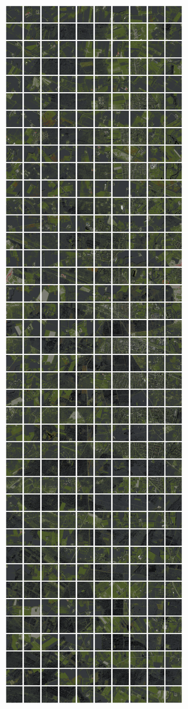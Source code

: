 <html>
<div>
<img src="https://github.com/HakkaTjakka/NL_TILE_MAP/blob/main/18/639/-1047/r.6390.-10470.png" height="44" width="44">
<img src="https://github.com/HakkaTjakka/NL_TILE_MAP/blob/main/18/639/-1047/r.6391.-10470.png" height="44" width="44">
<img src="https://github.com/HakkaTjakka/NL_TILE_MAP/blob/main/18/639/-1047/r.6392.-10470.png" height="44" width="44">
<img src="https://github.com/HakkaTjakka/NL_TILE_MAP/blob/main/18/639/-1047/r.6393.-10470.png" height="44" width="44">
<img src="https://github.com/HakkaTjakka/NL_TILE_MAP/blob/main/18/639/-1047/r.6394.-10470.png" height="44" width="44">
<img src="https://github.com/HakkaTjakka/NL_TILE_MAP/blob/main/18/639/-1047/r.6395.-10470.png" height="44" width="44">
<img src="https://github.com/HakkaTjakka/NL_TILE_MAP/blob/main/18/639/-1047/r.6396.-10470.png" height="44" width="44">
<img src="https://github.com/HakkaTjakka/NL_TILE_MAP/blob/main/18/639/-1047/r.6397.-10470.png" height="44" width="44">
<img src="https://github.com/HakkaTjakka/NL_TILE_MAP/blob/main/18/639/-1047/r.6398.-10470.png" height="44" width="44">
<img src="https://github.com/HakkaTjakka/NL_TILE_MAP/blob/main/18/639/-1047/r.6399.-10470.png" height="44" width="44">
<img src="https://github.com/HakkaTjakka/NL_TILE_MAP/blob/main/18/640/-1047/r.6400.-10470.png" height="44" width="44">
<img src="https://github.com/HakkaTjakka/NL_TILE_MAP/blob/main/18/640/-1047/r.6401.-10470.png" height="44" width="44">
<img src="https://github.com/HakkaTjakka/NL_TILE_MAP/blob/main/18/640/-1047/r.6402.-10470.png" height="44" width="44">
<img src="https://github.com/HakkaTjakka/NL_TILE_MAP/blob/main/18/640/-1047/r.6403.-10470.png" height="44" width="44">
<img src="https://github.com/HakkaTjakka/NL_TILE_MAP/blob/main/18/640/-1047/r.6404.-10470.png" height="44" width="44">
<img src="https://github.com/HakkaTjakka/NL_TILE_MAP/blob/main/18/640/-1047/r.6405.-10470.png" height="44" width="44">
<img src="https://github.com/HakkaTjakka/NL_TILE_MAP/blob/main/18/640/-1047/r.6406.-10470.png" height="44" width="44">
<img src="https://github.com/HakkaTjakka/NL_TILE_MAP/blob/main/18/640/-1047/r.6407.-10470.png" height="44" width="44">
<img src="https://github.com/HakkaTjakka/NL_TILE_MAP/blob/main/18/640/-1047/r.6408.-10470.png" height="44" width="44">
<img src="https://github.com/HakkaTjakka/NL_TILE_MAP/blob/main/18/640/-1047/r.6409.-10470.png" height="44" width="44">
<br>
<img src="https://github.com/HakkaTjakka/NL_TILE_MAP/blob/main/18/639/-1047/r.6390.-10469.png" height="44" width="44">
<img src="https://github.com/HakkaTjakka/NL_TILE_MAP/blob/main/18/639/-1047/r.6391.-10469.png" height="44" width="44">
<img src="https://github.com/HakkaTjakka/NL_TILE_MAP/blob/main/18/639/-1047/r.6392.-10469.png" height="44" width="44">
<img src="https://github.com/HakkaTjakka/NL_TILE_MAP/blob/main/18/639/-1047/r.6393.-10469.png" height="44" width="44">
<img src="https://github.com/HakkaTjakka/NL_TILE_MAP/blob/main/18/639/-1047/r.6394.-10469.png" height="44" width="44">
<img src="https://github.com/HakkaTjakka/NL_TILE_MAP/blob/main/18/639/-1047/r.6395.-10469.png" height="44" width="44">
<img src="https://github.com/HakkaTjakka/NL_TILE_MAP/blob/main/18/639/-1047/r.6396.-10469.png" height="44" width="44">
<img src="https://github.com/HakkaTjakka/NL_TILE_MAP/blob/main/18/639/-1047/r.6397.-10469.png" height="44" width="44">
<img src="https://github.com/HakkaTjakka/NL_TILE_MAP/blob/main/18/639/-1047/r.6398.-10469.png" height="44" width="44">
<img src="https://github.com/HakkaTjakka/NL_TILE_MAP/blob/main/18/639/-1047/r.6399.-10469.png" height="44" width="44">
<img src="https://github.com/HakkaTjakka/NL_TILE_MAP/blob/main/18/640/-1047/r.6400.-10469.png" height="44" width="44">
<img src="https://github.com/HakkaTjakka/NL_TILE_MAP/blob/main/18/640/-1047/r.6401.-10469.png" height="44" width="44">
<img src="https://github.com/HakkaTjakka/NL_TILE_MAP/blob/main/18/640/-1047/r.6402.-10469.png" height="44" width="44">
<img src="https://github.com/HakkaTjakka/NL_TILE_MAP/blob/main/18/640/-1047/r.6403.-10469.png" height="44" width="44">
<img src="https://github.com/HakkaTjakka/NL_TILE_MAP/blob/main/18/640/-1047/r.6404.-10469.png" height="44" width="44">
<img src="https://github.com/HakkaTjakka/NL_TILE_MAP/blob/main/18/640/-1047/r.6405.-10469.png" height="44" width="44">
<img src="https://github.com/HakkaTjakka/NL_TILE_MAP/blob/main/18/640/-1047/r.6406.-10469.png" height="44" width="44">
<img src="https://github.com/HakkaTjakka/NL_TILE_MAP/blob/main/18/640/-1047/r.6407.-10469.png" height="44" width="44">
<img src="https://github.com/HakkaTjakka/NL_TILE_MAP/blob/main/18/640/-1047/r.6408.-10469.png" height="44" width="44">
<img src="https://github.com/HakkaTjakka/NL_TILE_MAP/blob/main/18/640/-1047/r.6409.-10469.png" height="44" width="44">
<br>
<img src="https://github.com/HakkaTjakka/NL_TILE_MAP/blob/main/18/639/-1047/r.6390.-10468.png" height="44" width="44">
<img src="https://github.com/HakkaTjakka/NL_TILE_MAP/blob/main/18/639/-1047/r.6391.-10468.png" height="44" width="44">
<img src="https://github.com/HakkaTjakka/NL_TILE_MAP/blob/main/18/639/-1047/r.6392.-10468.png" height="44" width="44">
<img src="https://github.com/HakkaTjakka/NL_TILE_MAP/blob/main/18/639/-1047/r.6393.-10468.png" height="44" width="44">
<img src="https://github.com/HakkaTjakka/NL_TILE_MAP/blob/main/18/639/-1047/r.6394.-10468.png" height="44" width="44">
<img src="https://github.com/HakkaTjakka/NL_TILE_MAP/blob/main/18/639/-1047/r.6395.-10468.png" height="44" width="44">
<img src="https://github.com/HakkaTjakka/NL_TILE_MAP/blob/main/18/639/-1047/r.6396.-10468.png" height="44" width="44">
<img src="https://github.com/HakkaTjakka/NL_TILE_MAP/blob/main/18/639/-1047/r.6397.-10468.png" height="44" width="44">
<img src="https://github.com/HakkaTjakka/NL_TILE_MAP/blob/main/18/639/-1047/r.6398.-10468.png" height="44" width="44">
<img src="https://github.com/HakkaTjakka/NL_TILE_MAP/blob/main/18/639/-1047/r.6399.-10468.png" height="44" width="44">
<img src="https://github.com/HakkaTjakka/NL_TILE_MAP/blob/main/18/640/-1047/r.6400.-10468.png" height="44" width="44">
<img src="https://github.com/HakkaTjakka/NL_TILE_MAP/blob/main/18/640/-1047/r.6401.-10468.png" height="44" width="44">
<img src="https://github.com/HakkaTjakka/NL_TILE_MAP/blob/main/18/640/-1047/r.6402.-10468.png" height="44" width="44">
<img src="https://github.com/HakkaTjakka/NL_TILE_MAP/blob/main/18/640/-1047/r.6403.-10468.png" height="44" width="44">
<img src="https://github.com/HakkaTjakka/NL_TILE_MAP/blob/main/18/640/-1047/r.6404.-10468.png" height="44" width="44">
<img src="https://github.com/HakkaTjakka/NL_TILE_MAP/blob/main/18/640/-1047/r.6405.-10468.png" height="44" width="44">
<img src="https://github.com/HakkaTjakka/NL_TILE_MAP/blob/main/18/640/-1047/r.6406.-10468.png" height="44" width="44">
<img src="https://github.com/HakkaTjakka/NL_TILE_MAP/blob/main/18/640/-1047/r.6407.-10468.png" height="44" width="44">
<img src="https://github.com/HakkaTjakka/NL_TILE_MAP/blob/main/18/640/-1047/r.6408.-10468.png" height="44" width="44">
<img src="https://github.com/HakkaTjakka/NL_TILE_MAP/blob/main/18/640/-1047/r.6409.-10468.png" height="44" width="44">
<br>
<img src="https://github.com/HakkaTjakka/NL_TILE_MAP/blob/main/18/639/-1047/r.6390.-10467.png" height="44" width="44">
<img src="https://github.com/HakkaTjakka/NL_TILE_MAP/blob/main/18/639/-1047/r.6391.-10467.png" height="44" width="44">
<img src="https://github.com/HakkaTjakka/NL_TILE_MAP/blob/main/18/639/-1047/r.6392.-10467.png" height="44" width="44">
<img src="https://github.com/HakkaTjakka/NL_TILE_MAP/blob/main/18/639/-1047/r.6393.-10467.png" height="44" width="44">
<img src="https://github.com/HakkaTjakka/NL_TILE_MAP/blob/main/18/639/-1047/r.6394.-10467.png" height="44" width="44">
<img src="https://github.com/HakkaTjakka/NL_TILE_MAP/blob/main/18/639/-1047/r.6395.-10467.png" height="44" width="44">
<img src="https://github.com/HakkaTjakka/NL_TILE_MAP/blob/main/18/639/-1047/r.6396.-10467.png" height="44" width="44">
<img src="https://github.com/HakkaTjakka/NL_TILE_MAP/blob/main/18/639/-1047/r.6397.-10467.png" height="44" width="44">
<img src="https://github.com/HakkaTjakka/NL_TILE_MAP/blob/main/18/639/-1047/r.6398.-10467.png" height="44" width="44">
<img src="https://github.com/HakkaTjakka/NL_TILE_MAP/blob/main/18/639/-1047/r.6399.-10467.png" height="44" width="44">
<img src="https://github.com/HakkaTjakka/NL_TILE_MAP/blob/main/18/640/-1047/r.6400.-10467.png" height="44" width="44">
<img src="https://github.com/HakkaTjakka/NL_TILE_MAP/blob/main/18/640/-1047/r.6401.-10467.png" height="44" width="44">
<img src="https://github.com/HakkaTjakka/NL_TILE_MAP/blob/main/18/640/-1047/r.6402.-10467.png" height="44" width="44">
<img src="https://github.com/HakkaTjakka/NL_TILE_MAP/blob/main/18/640/-1047/r.6403.-10467.png" height="44" width="44">
<img src="https://github.com/HakkaTjakka/NL_TILE_MAP/blob/main/18/640/-1047/r.6404.-10467.png" height="44" width="44">
<img src="https://github.com/HakkaTjakka/NL_TILE_MAP/blob/main/18/640/-1047/r.6405.-10467.png" height="44" width="44">
<img src="https://github.com/HakkaTjakka/NL_TILE_MAP/blob/main/18/640/-1047/r.6406.-10467.png" height="44" width="44">
<img src="https://github.com/HakkaTjakka/NL_TILE_MAP/blob/main/18/640/-1047/r.6407.-10467.png" height="44" width="44">
<img src="https://github.com/HakkaTjakka/NL_TILE_MAP/blob/main/18/640/-1047/r.6408.-10467.png" height="44" width="44">
<img src="https://github.com/HakkaTjakka/NL_TILE_MAP/blob/main/18/640/-1047/r.6409.-10467.png" height="44" width="44">
<br>
<img src="https://github.com/HakkaTjakka/NL_TILE_MAP/blob/main/18/639/-1047/r.6390.-10466.png" height="44" width="44">
<img src="https://github.com/HakkaTjakka/NL_TILE_MAP/blob/main/18/639/-1047/r.6391.-10466.png" height="44" width="44">
<img src="https://github.com/HakkaTjakka/NL_TILE_MAP/blob/main/18/639/-1047/r.6392.-10466.png" height="44" width="44">
<img src="https://github.com/HakkaTjakka/NL_TILE_MAP/blob/main/18/639/-1047/r.6393.-10466.png" height="44" width="44">
<img src="https://github.com/HakkaTjakka/NL_TILE_MAP/blob/main/18/639/-1047/r.6394.-10466.png" height="44" width="44">
<img src="https://github.com/HakkaTjakka/NL_TILE_MAP/blob/main/18/639/-1047/r.6395.-10466.png" height="44" width="44">
<img src="https://github.com/HakkaTjakka/NL_TILE_MAP/blob/main/18/639/-1047/r.6396.-10466.png" height="44" width="44">
<img src="https://github.com/HakkaTjakka/NL_TILE_MAP/blob/main/18/639/-1047/r.6397.-10466.png" height="44" width="44">
<img src="https://github.com/HakkaTjakka/NL_TILE_MAP/blob/main/18/639/-1047/r.6398.-10466.png" height="44" width="44">
<img src="https://github.com/HakkaTjakka/NL_TILE_MAP/blob/main/18/639/-1047/r.6399.-10466.png" height="44" width="44">
<img src="https://github.com/HakkaTjakka/NL_TILE_MAP/blob/main/18/640/-1047/r.6400.-10466.png" height="44" width="44">
<img src="https://github.com/HakkaTjakka/NL_TILE_MAP/blob/main/18/640/-1047/r.6401.-10466.png" height="44" width="44">
<img src="https://github.com/HakkaTjakka/NL_TILE_MAP/blob/main/18/640/-1047/r.6402.-10466.png" height="44" width="44">
<img src="https://github.com/HakkaTjakka/NL_TILE_MAP/blob/main/18/640/-1047/r.6403.-10466.png" height="44" width="44">
<img src="https://github.com/HakkaTjakka/NL_TILE_MAP/blob/main/18/640/-1047/r.6404.-10466.png" height="44" width="44">
<img src="https://github.com/HakkaTjakka/NL_TILE_MAP/blob/main/18/640/-1047/r.6405.-10466.png" height="44" width="44">
<img src="https://github.com/HakkaTjakka/NL_TILE_MAP/blob/main/18/640/-1047/r.6406.-10466.png" height="44" width="44">
<img src="https://github.com/HakkaTjakka/NL_TILE_MAP/blob/main/18/640/-1047/r.6407.-10466.png" height="44" width="44">
<img src="https://github.com/HakkaTjakka/NL_TILE_MAP/blob/main/18/640/-1047/r.6408.-10466.png" height="44" width="44">
<img src="https://github.com/HakkaTjakka/NL_TILE_MAP/blob/main/18/640/-1047/r.6409.-10466.png" height="44" width="44">
<br>
<img src="https://github.com/HakkaTjakka/NL_TILE_MAP/blob/main/18/639/-1047/r.6390.-10465.png" height="44" width="44">
<img src="https://github.com/HakkaTjakka/NL_TILE_MAP/blob/main/18/639/-1047/r.6391.-10465.png" height="44" width="44">
<img src="https://github.com/HakkaTjakka/NL_TILE_MAP/blob/main/18/639/-1047/r.6392.-10465.png" height="44" width="44">
<img src="https://github.com/HakkaTjakka/NL_TILE_MAP/blob/main/18/639/-1047/r.6393.-10465.png" height="44" width="44">
<img src="https://github.com/HakkaTjakka/NL_TILE_MAP/blob/main/18/639/-1047/r.6394.-10465.png" height="44" width="44">
<img src="https://github.com/HakkaTjakka/NL_TILE_MAP/blob/main/18/639/-1047/r.6395.-10465.png" height="44" width="44">
<img src="https://github.com/HakkaTjakka/NL_TILE_MAP/blob/main/18/639/-1047/r.6396.-10465.png" height="44" width="44">
<img src="https://github.com/HakkaTjakka/NL_TILE_MAP/blob/main/18/639/-1047/r.6397.-10465.png" height="44" width="44">
<img src="https://github.com/HakkaTjakka/NL_TILE_MAP/blob/main/18/639/-1047/r.6398.-10465.png" height="44" width="44">
<img src="https://github.com/HakkaTjakka/NL_TILE_MAP/blob/main/18/639/-1047/r.6399.-10465.png" height="44" width="44">
<img src="https://github.com/HakkaTjakka/NL_TILE_MAP/blob/main/18/640/-1047/r.6400.-10465.png" height="44" width="44">
<img src="https://github.com/HakkaTjakka/NL_TILE_MAP/blob/main/18/640/-1047/r.6401.-10465.png" height="44" width="44">
<img src="https://github.com/HakkaTjakka/NL_TILE_MAP/blob/main/18/640/-1047/r.6402.-10465.png" height="44" width="44">
<img src="https://github.com/HakkaTjakka/NL_TILE_MAP/blob/main/18/640/-1047/r.6403.-10465.png" height="44" width="44">
<img src="https://github.com/HakkaTjakka/NL_TILE_MAP/blob/main/18/640/-1047/r.6404.-10465.png" height="44" width="44">
<img src="https://github.com/HakkaTjakka/NL_TILE_MAP/blob/main/18/640/-1047/r.6405.-10465.png" height="44" width="44">
<img src="https://github.com/HakkaTjakka/NL_TILE_MAP/blob/main/18/640/-1047/r.6406.-10465.png" height="44" width="44">
<img src="https://github.com/HakkaTjakka/NL_TILE_MAP/blob/main/18/640/-1047/r.6407.-10465.png" height="44" width="44">
<img src="https://github.com/HakkaTjakka/NL_TILE_MAP/blob/main/18/640/-1047/r.6408.-10465.png" height="44" width="44">
<img src="https://github.com/HakkaTjakka/NL_TILE_MAP/blob/main/18/640/-1047/r.6409.-10465.png" height="44" width="44">
<br>
<img src="https://github.com/HakkaTjakka/NL_TILE_MAP/blob/main/18/639/-1047/r.6390.-10464.png" height="44" width="44">
<img src="https://github.com/HakkaTjakka/NL_TILE_MAP/blob/main/18/639/-1047/r.6391.-10464.png" height="44" width="44">
<img src="https://github.com/HakkaTjakka/NL_TILE_MAP/blob/main/18/639/-1047/r.6392.-10464.png" height="44" width="44">
<img src="https://github.com/HakkaTjakka/NL_TILE_MAP/blob/main/18/639/-1047/r.6393.-10464.png" height="44" width="44">
<img src="https://github.com/HakkaTjakka/NL_TILE_MAP/blob/main/18/639/-1047/r.6394.-10464.png" height="44" width="44">
<img src="https://github.com/HakkaTjakka/NL_TILE_MAP/blob/main/18/639/-1047/r.6395.-10464.png" height="44" width="44">
<img src="https://github.com/HakkaTjakka/NL_TILE_MAP/blob/main/18/639/-1047/r.6396.-10464.png" height="44" width="44">
<img src="https://github.com/HakkaTjakka/NL_TILE_MAP/blob/main/18/639/-1047/r.6397.-10464.png" height="44" width="44">
<img src="https://github.com/HakkaTjakka/NL_TILE_MAP/blob/main/18/639/-1047/r.6398.-10464.png" height="44" width="44">
<img src="https://github.com/HakkaTjakka/NL_TILE_MAP/blob/main/18/639/-1047/r.6399.-10464.png" height="44" width="44">
<img src="https://github.com/HakkaTjakka/NL_TILE_MAP/blob/main/18/640/-1047/r.6400.-10464.png" height="44" width="44">
<img src="https://github.com/HakkaTjakka/NL_TILE_MAP/blob/main/18/640/-1047/r.6401.-10464.png" height="44" width="44">
<img src="https://github.com/HakkaTjakka/NL_TILE_MAP/blob/main/18/640/-1047/r.6402.-10464.png" height="44" width="44">
<img src="https://github.com/HakkaTjakka/NL_TILE_MAP/blob/main/18/640/-1047/r.6403.-10464.png" height="44" width="44">
<img src="https://github.com/HakkaTjakka/NL_TILE_MAP/blob/main/18/640/-1047/r.6404.-10464.png" height="44" width="44">
<img src="https://github.com/HakkaTjakka/NL_TILE_MAP/blob/main/18/640/-1047/r.6405.-10464.png" height="44" width="44">
<img src="https://github.com/HakkaTjakka/NL_TILE_MAP/blob/main/18/640/-1047/r.6406.-10464.png" height="44" width="44">
<img src="https://github.com/HakkaTjakka/NL_TILE_MAP/blob/main/18/640/-1047/r.6407.-10464.png" height="44" width="44">
<img src="https://github.com/HakkaTjakka/NL_TILE_MAP/blob/main/18/640/-1047/r.6408.-10464.png" height="44" width="44">
<img src="https://github.com/HakkaTjakka/NL_TILE_MAP/blob/main/18/640/-1047/r.6409.-10464.png" height="44" width="44">
<br>
<img src="https://github.com/HakkaTjakka/NL_TILE_MAP/blob/main/18/639/-1047/r.6390.-10463.png" height="44" width="44">
<img src="https://github.com/HakkaTjakka/NL_TILE_MAP/blob/main/18/639/-1047/r.6391.-10463.png" height="44" width="44">
<img src="https://github.com/HakkaTjakka/NL_TILE_MAP/blob/main/18/639/-1047/r.6392.-10463.png" height="44" width="44">
<img src="https://github.com/HakkaTjakka/NL_TILE_MAP/blob/main/18/639/-1047/r.6393.-10463.png" height="44" width="44">
<img src="https://github.com/HakkaTjakka/NL_TILE_MAP/blob/main/18/639/-1047/r.6394.-10463.png" height="44" width="44">
<img src="https://github.com/HakkaTjakka/NL_TILE_MAP/blob/main/18/639/-1047/r.6395.-10463.png" height="44" width="44">
<img src="https://github.com/HakkaTjakka/NL_TILE_MAP/blob/main/18/639/-1047/r.6396.-10463.png" height="44" width="44">
<img src="https://github.com/HakkaTjakka/NL_TILE_MAP/blob/main/18/639/-1047/r.6397.-10463.png" height="44" width="44">
<img src="https://github.com/HakkaTjakka/NL_TILE_MAP/blob/main/18/639/-1047/r.6398.-10463.png" height="44" width="44">
<img src="https://github.com/HakkaTjakka/NL_TILE_MAP/blob/main/18/639/-1047/r.6399.-10463.png" height="44" width="44">
<img src="https://github.com/HakkaTjakka/NL_TILE_MAP/blob/main/18/640/-1047/r.6400.-10463.png" height="44" width="44">
<img src="https://github.com/HakkaTjakka/NL_TILE_MAP/blob/main/18/640/-1047/r.6401.-10463.png" height="44" width="44">
<img src="https://github.com/HakkaTjakka/NL_TILE_MAP/blob/main/18/640/-1047/r.6402.-10463.png" height="44" width="44">
<img src="https://github.com/HakkaTjakka/NL_TILE_MAP/blob/main/18/640/-1047/r.6403.-10463.png" height="44" width="44">
<img src="https://github.com/HakkaTjakka/NL_TILE_MAP/blob/main/18/640/-1047/r.6404.-10463.png" height="44" width="44">
<img src="https://github.com/HakkaTjakka/NL_TILE_MAP/blob/main/18/640/-1047/r.6405.-10463.png" height="44" width="44">
<img src="https://github.com/HakkaTjakka/NL_TILE_MAP/blob/main/18/640/-1047/r.6406.-10463.png" height="44" width="44">
<img src="https://github.com/HakkaTjakka/NL_TILE_MAP/blob/main/18/640/-1047/r.6407.-10463.png" height="44" width="44">
<img src="https://github.com/HakkaTjakka/NL_TILE_MAP/blob/main/18/640/-1047/r.6408.-10463.png" height="44" width="44">
<img src="https://github.com/HakkaTjakka/NL_TILE_MAP/blob/main/18/640/-1047/r.6409.-10463.png" height="44" width="44">
<br>
<img src="https://github.com/HakkaTjakka/NL_TILE_MAP/blob/main/18/639/-1047/r.6390.-10462.png" height="44" width="44">
<img src="https://github.com/HakkaTjakka/NL_TILE_MAP/blob/main/18/639/-1047/r.6391.-10462.png" height="44" width="44">
<img src="https://github.com/HakkaTjakka/NL_TILE_MAP/blob/main/18/639/-1047/r.6392.-10462.png" height="44" width="44">
<img src="https://github.com/HakkaTjakka/NL_TILE_MAP/blob/main/18/639/-1047/r.6393.-10462.png" height="44" width="44">
<img src="https://github.com/HakkaTjakka/NL_TILE_MAP/blob/main/18/639/-1047/r.6394.-10462.png" height="44" width="44">
<img src="https://github.com/HakkaTjakka/NL_TILE_MAP/blob/main/18/639/-1047/r.6395.-10462.png" height="44" width="44">
<img src="https://github.com/HakkaTjakka/NL_TILE_MAP/blob/main/18/639/-1047/r.6396.-10462.png" height="44" width="44">
<img src="https://github.com/HakkaTjakka/NL_TILE_MAP/blob/main/18/639/-1047/r.6397.-10462.png" height="44" width="44">
<img src="https://github.com/HakkaTjakka/NL_TILE_MAP/blob/main/18/639/-1047/r.6398.-10462.png" height="44" width="44">
<img src="https://github.com/HakkaTjakka/NL_TILE_MAP/blob/main/18/639/-1047/r.6399.-10462.png" height="44" width="44">
<img src="https://github.com/HakkaTjakka/NL_TILE_MAP/blob/main/18/640/-1047/r.6400.-10462.png" height="44" width="44">
<img src="https://github.com/HakkaTjakka/NL_TILE_MAP/blob/main/18/640/-1047/r.6401.-10462.png" height="44" width="44">
<img src="https://github.com/HakkaTjakka/NL_TILE_MAP/blob/main/18/640/-1047/r.6402.-10462.png" height="44" width="44">
<img src="https://github.com/HakkaTjakka/NL_TILE_MAP/blob/main/18/640/-1047/r.6403.-10462.png" height="44" width="44">
<img src="https://github.com/HakkaTjakka/NL_TILE_MAP/blob/main/18/640/-1047/r.6404.-10462.png" height="44" width="44">
<img src="https://github.com/HakkaTjakka/NL_TILE_MAP/blob/main/18/640/-1047/r.6405.-10462.png" height="44" width="44">
<img src="https://github.com/HakkaTjakka/NL_TILE_MAP/blob/main/18/640/-1047/r.6406.-10462.png" height="44" width="44">
<img src="https://github.com/HakkaTjakka/NL_TILE_MAP/blob/main/18/640/-1047/r.6407.-10462.png" height="44" width="44">
<img src="https://github.com/HakkaTjakka/NL_TILE_MAP/blob/main/18/640/-1047/r.6408.-10462.png" height="44" width="44">
<img src="https://github.com/HakkaTjakka/NL_TILE_MAP/blob/main/18/640/-1047/r.6409.-10462.png" height="44" width="44">
<br>
<img src="https://github.com/HakkaTjakka/NL_TILE_MAP/blob/main/18/639/-1047/r.6390.-10461.png" height="44" width="44">
<img src="https://github.com/HakkaTjakka/NL_TILE_MAP/blob/main/18/639/-1047/r.6391.-10461.png" height="44" width="44">
<img src="https://github.com/HakkaTjakka/NL_TILE_MAP/blob/main/18/639/-1047/r.6392.-10461.png" height="44" width="44">
<img src="https://github.com/HakkaTjakka/NL_TILE_MAP/blob/main/18/639/-1047/r.6393.-10461.png" height="44" width="44">
<img src="https://github.com/HakkaTjakka/NL_TILE_MAP/blob/main/18/639/-1047/r.6394.-10461.png" height="44" width="44">
<img src="https://github.com/HakkaTjakka/NL_TILE_MAP/blob/main/18/639/-1047/r.6395.-10461.png" height="44" width="44">
<img src="https://github.com/HakkaTjakka/NL_TILE_MAP/blob/main/18/639/-1047/r.6396.-10461.png" height="44" width="44">
<img src="https://github.com/HakkaTjakka/NL_TILE_MAP/blob/main/18/639/-1047/r.6397.-10461.png" height="44" width="44">
<img src="https://github.com/HakkaTjakka/NL_TILE_MAP/blob/main/18/639/-1047/r.6398.-10461.png" height="44" width="44">
<img src="https://github.com/HakkaTjakka/NL_TILE_MAP/blob/main/18/639/-1047/r.6399.-10461.png" height="44" width="44">
<img src="https://github.com/HakkaTjakka/NL_TILE_MAP/blob/main/18/640/-1047/r.6400.-10461.png" height="44" width="44">
<img src="https://github.com/HakkaTjakka/NL_TILE_MAP/blob/main/18/640/-1047/r.6401.-10461.png" height="44" width="44">
<img src="https://github.com/HakkaTjakka/NL_TILE_MAP/blob/main/18/640/-1047/r.6402.-10461.png" height="44" width="44">
<img src="https://github.com/HakkaTjakka/NL_TILE_MAP/blob/main/18/640/-1047/r.6403.-10461.png" height="44" width="44">
<img src="https://github.com/HakkaTjakka/NL_TILE_MAP/blob/main/18/640/-1047/r.6404.-10461.png" height="44" width="44">
<img src="https://github.com/HakkaTjakka/NL_TILE_MAP/blob/main/18/640/-1047/r.6405.-10461.png" height="44" width="44">
<img src="https://github.com/HakkaTjakka/NL_TILE_MAP/blob/main/18/640/-1047/r.6406.-10461.png" height="44" width="44">
<img src="https://github.com/HakkaTjakka/NL_TILE_MAP/blob/main/18/640/-1047/r.6407.-10461.png" height="44" width="44">
<img src="https://github.com/HakkaTjakka/NL_TILE_MAP/blob/main/18/640/-1047/r.6408.-10461.png" height="44" width="44">
<img src="https://github.com/HakkaTjakka/NL_TILE_MAP/blob/main/18/640/-1047/r.6409.-10461.png" height="44" width="44">
<br>
<img src="https://github.com/HakkaTjakka/NL_TILE_MAP/blob/main/18/639/-1046/r.6390.-10460.png" height="44" width="44">
<img src="https://github.com/HakkaTjakka/NL_TILE_MAP/blob/main/18/639/-1046/r.6391.-10460.png" height="44" width="44">
<img src="https://github.com/HakkaTjakka/NL_TILE_MAP/blob/main/18/639/-1046/r.6392.-10460.png" height="44" width="44">
<img src="https://github.com/HakkaTjakka/NL_TILE_MAP/blob/main/18/639/-1046/r.6393.-10460.png" height="44" width="44">
<img src="https://github.com/HakkaTjakka/NL_TILE_MAP/blob/main/18/639/-1046/r.6394.-10460.png" height="44" width="44">
<img src="https://github.com/HakkaTjakka/NL_TILE_MAP/blob/main/18/639/-1046/r.6395.-10460.png" height="44" width="44">
<img src="https://github.com/HakkaTjakka/NL_TILE_MAP/blob/main/18/639/-1046/r.6396.-10460.png" height="44" width="44">
<img src="https://github.com/HakkaTjakka/NL_TILE_MAP/blob/main/18/639/-1046/r.6397.-10460.png" height="44" width="44">
<img src="https://github.com/HakkaTjakka/NL_TILE_MAP/blob/main/18/639/-1046/r.6398.-10460.png" height="44" width="44">
<img src="https://github.com/HakkaTjakka/NL_TILE_MAP/blob/main/18/639/-1046/r.6399.-10460.png" height="44" width="44">
<img src="https://github.com/HakkaTjakka/NL_TILE_MAP/blob/main/18/640/-1046/r.6400.-10460.png" height="44" width="44">
<img src="https://github.com/HakkaTjakka/NL_TILE_MAP/blob/main/18/640/-1046/r.6401.-10460.png" height="44" width="44">
<img src="https://github.com/HakkaTjakka/NL_TILE_MAP/blob/main/18/640/-1046/r.6402.-10460.png" height="44" width="44">
<img src="https://github.com/HakkaTjakka/NL_TILE_MAP/blob/main/18/640/-1046/r.6403.-10460.png" height="44" width="44">
<img src="https://github.com/HakkaTjakka/NL_TILE_MAP/blob/main/18/640/-1046/r.6404.-10460.png" height="44" width="44">
<img src="https://github.com/HakkaTjakka/NL_TILE_MAP/blob/main/18/640/-1046/r.6405.-10460.png" height="44" width="44">
<img src="https://github.com/HakkaTjakka/NL_TILE_MAP/blob/main/18/640/-1046/r.6406.-10460.png" height="44" width="44">
<img src="https://github.com/HakkaTjakka/NL_TILE_MAP/blob/main/18/640/-1046/r.6407.-10460.png" height="44" width="44">
<img src="https://github.com/HakkaTjakka/NL_TILE_MAP/blob/main/18/640/-1046/r.6408.-10460.png" height="44" width="44">
<img src="https://github.com/HakkaTjakka/NL_TILE_MAP/blob/main/18/640/-1046/r.6409.-10460.png" height="44" width="44">
<br>
<img src="https://github.com/HakkaTjakka/NL_TILE_MAP/blob/main/18/639/-1046/r.6390.-10459.png" height="44" width="44">
<img src="https://github.com/HakkaTjakka/NL_TILE_MAP/blob/main/18/639/-1046/r.6391.-10459.png" height="44" width="44">
<img src="https://github.com/HakkaTjakka/NL_TILE_MAP/blob/main/18/639/-1046/r.6392.-10459.png" height="44" width="44">
<img src="https://github.com/HakkaTjakka/NL_TILE_MAP/blob/main/18/639/-1046/r.6393.-10459.png" height="44" width="44">
<img src="https://github.com/HakkaTjakka/NL_TILE_MAP/blob/main/18/639/-1046/r.6394.-10459.png" height="44" width="44">
<img src="https://github.com/HakkaTjakka/NL_TILE_MAP/blob/main/18/639/-1046/r.6395.-10459.png" height="44" width="44">
<img src="https://github.com/HakkaTjakka/NL_TILE_MAP/blob/main/18/639/-1046/r.6396.-10459.png" height="44" width="44">
<img src="https://github.com/HakkaTjakka/NL_TILE_MAP/blob/main/18/639/-1046/r.6397.-10459.png" height="44" width="44">
<img src="https://github.com/HakkaTjakka/NL_TILE_MAP/blob/main/18/639/-1046/r.6398.-10459.png" height="44" width="44">
<img src="https://github.com/HakkaTjakka/NL_TILE_MAP/blob/main/18/639/-1046/r.6399.-10459.png" height="44" width="44">
<img src="https://github.com/HakkaTjakka/NL_TILE_MAP/blob/main/18/640/-1046/r.6400.-10459.png" height="44" width="44">
<img src="https://github.com/HakkaTjakka/NL_TILE_MAP/blob/main/18/640/-1046/r.6401.-10459.png" height="44" width="44">
<img src="https://github.com/HakkaTjakka/NL_TILE_MAP/blob/main/18/640/-1046/r.6402.-10459.png" height="44" width="44">
<img src="https://github.com/HakkaTjakka/NL_TILE_MAP/blob/main/18/640/-1046/r.6403.-10459.png" height="44" width="44">
<img src="https://github.com/HakkaTjakka/NL_TILE_MAP/blob/main/18/640/-1046/r.6404.-10459.png" height="44" width="44">
<img src="https://github.com/HakkaTjakka/NL_TILE_MAP/blob/main/18/640/-1046/r.6405.-10459.png" height="44" width="44">
<img src="https://github.com/HakkaTjakka/NL_TILE_MAP/blob/main/18/640/-1046/r.6406.-10459.png" height="44" width="44">
<img src="https://github.com/HakkaTjakka/NL_TILE_MAP/blob/main/18/640/-1046/r.6407.-10459.png" height="44" width="44">
<img src="https://github.com/HakkaTjakka/NL_TILE_MAP/blob/main/18/640/-1046/r.6408.-10459.png" height="44" width="44">
<img src="https://github.com/HakkaTjakka/NL_TILE_MAP/blob/main/18/640/-1046/r.6409.-10459.png" height="44" width="44">
<br>
<img src="https://github.com/HakkaTjakka/NL_TILE_MAP/blob/main/18/639/-1046/r.6390.-10458.png" height="44" width="44">
<img src="https://github.com/HakkaTjakka/NL_TILE_MAP/blob/main/18/639/-1046/r.6391.-10458.png" height="44" width="44">
<img src="https://github.com/HakkaTjakka/NL_TILE_MAP/blob/main/18/639/-1046/r.6392.-10458.png" height="44" width="44">
<img src="https://github.com/HakkaTjakka/NL_TILE_MAP/blob/main/18/639/-1046/r.6393.-10458.png" height="44" width="44">
<img src="https://github.com/HakkaTjakka/NL_TILE_MAP/blob/main/18/639/-1046/r.6394.-10458.png" height="44" width="44">
<img src="https://github.com/HakkaTjakka/NL_TILE_MAP/blob/main/18/639/-1046/r.6395.-10458.png" height="44" width="44">
<img src="https://github.com/HakkaTjakka/NL_TILE_MAP/blob/main/18/639/-1046/r.6396.-10458.png" height="44" width="44">
<img src="https://github.com/HakkaTjakka/NL_TILE_MAP/blob/main/18/639/-1046/r.6397.-10458.png" height="44" width="44">
<img src="https://github.com/HakkaTjakka/NL_TILE_MAP/blob/main/18/639/-1046/r.6398.-10458.png" height="44" width="44">
<img src="https://github.com/HakkaTjakka/NL_TILE_MAP/blob/main/18/639/-1046/r.6399.-10458.png" height="44" width="44">
<img src="https://github.com/HakkaTjakka/NL_TILE_MAP/blob/main/18/640/-1046/r.6400.-10458.png" height="44" width="44">
<img src="https://github.com/HakkaTjakka/NL_TILE_MAP/blob/main/18/640/-1046/r.6401.-10458.png" height="44" width="44">
<img src="https://github.com/HakkaTjakka/NL_TILE_MAP/blob/main/18/640/-1046/r.6402.-10458.png" height="44" width="44">
<img src="https://github.com/HakkaTjakka/NL_TILE_MAP/blob/main/18/640/-1046/r.6403.-10458.png" height="44" width="44">
<img src="https://github.com/HakkaTjakka/NL_TILE_MAP/blob/main/18/640/-1046/r.6404.-10458.png" height="44" width="44">
<img src="https://github.com/HakkaTjakka/NL_TILE_MAP/blob/main/18/640/-1046/r.6405.-10458.png" height="44" width="44">
<img src="https://github.com/HakkaTjakka/NL_TILE_MAP/blob/main/18/640/-1046/r.6406.-10458.png" height="44" width="44">
<img src="https://github.com/HakkaTjakka/NL_TILE_MAP/blob/main/18/640/-1046/r.6407.-10458.png" height="44" width="44">
<img src="https://github.com/HakkaTjakka/NL_TILE_MAP/blob/main/18/640/-1046/r.6408.-10458.png" height="44" width="44">
<img src="https://github.com/HakkaTjakka/NL_TILE_MAP/blob/main/18/640/-1046/r.6409.-10458.png" height="44" width="44">
<br>
<img src="https://github.com/HakkaTjakka/NL_TILE_MAP/blob/main/18/639/-1046/r.6390.-10457.png" height="44" width="44">
<img src="https://github.com/HakkaTjakka/NL_TILE_MAP/blob/main/18/639/-1046/r.6391.-10457.png" height="44" width="44">
<img src="https://github.com/HakkaTjakka/NL_TILE_MAP/blob/main/18/639/-1046/r.6392.-10457.png" height="44" width="44">
<img src="https://github.com/HakkaTjakka/NL_TILE_MAP/blob/main/18/639/-1046/r.6393.-10457.png" height="44" width="44">
<img src="https://github.com/HakkaTjakka/NL_TILE_MAP/blob/main/18/639/-1046/r.6394.-10457.png" height="44" width="44">
<img src="https://github.com/HakkaTjakka/NL_TILE_MAP/blob/main/18/639/-1046/r.6395.-10457.png" height="44" width="44">
<img src="https://github.com/HakkaTjakka/NL_TILE_MAP/blob/main/18/639/-1046/r.6396.-10457.png" height="44" width="44">
<img src="https://github.com/HakkaTjakka/NL_TILE_MAP/blob/main/18/639/-1046/r.6397.-10457.png" height="44" width="44">
<img src="https://github.com/HakkaTjakka/NL_TILE_MAP/blob/main/18/639/-1046/r.6398.-10457.png" height="44" width="44">
<img src="https://github.com/HakkaTjakka/NL_TILE_MAP/blob/main/18/639/-1046/r.6399.-10457.png" height="44" width="44">
<img src="https://github.com/HakkaTjakka/NL_TILE_MAP/blob/main/18/640/-1046/r.6400.-10457.png" height="44" width="44">
<img src="https://github.com/HakkaTjakka/NL_TILE_MAP/blob/main/18/640/-1046/r.6401.-10457.png" height="44" width="44">
<img src="https://github.com/HakkaTjakka/NL_TILE_MAP/blob/main/18/640/-1046/r.6402.-10457.png" height="44" width="44">
<img src="https://github.com/HakkaTjakka/NL_TILE_MAP/blob/main/18/640/-1046/r.6403.-10457.png" height="44" width="44">
<img src="https://github.com/HakkaTjakka/NL_TILE_MAP/blob/main/18/640/-1046/r.6404.-10457.png" height="44" width="44">
<img src="https://github.com/HakkaTjakka/NL_TILE_MAP/blob/main/18/640/-1046/r.6405.-10457.png" height="44" width="44">
<img src="https://github.com/HakkaTjakka/NL_TILE_MAP/blob/main/18/640/-1046/r.6406.-10457.png" height="44" width="44">
<img src="https://github.com/HakkaTjakka/NL_TILE_MAP/blob/main/18/640/-1046/r.6407.-10457.png" height="44" width="44">
<img src="https://github.com/HakkaTjakka/NL_TILE_MAP/blob/main/18/640/-1046/r.6408.-10457.png" height="44" width="44">
<img src="https://github.com/HakkaTjakka/NL_TILE_MAP/blob/main/18/640/-1046/r.6409.-10457.png" height="44" width="44">
<br>
<img src="https://github.com/HakkaTjakka/NL_TILE_MAP/blob/main/18/639/-1046/r.6390.-10456.png" height="44" width="44">
<img src="https://github.com/HakkaTjakka/NL_TILE_MAP/blob/main/18/639/-1046/r.6391.-10456.png" height="44" width="44">
<img src="https://github.com/HakkaTjakka/NL_TILE_MAP/blob/main/18/639/-1046/r.6392.-10456.png" height="44" width="44">
<img src="https://github.com/HakkaTjakka/NL_TILE_MAP/blob/main/18/639/-1046/r.6393.-10456.png" height="44" width="44">
<img src="https://github.com/HakkaTjakka/NL_TILE_MAP/blob/main/18/639/-1046/r.6394.-10456.png" height="44" width="44">
<img src="https://github.com/HakkaTjakka/NL_TILE_MAP/blob/main/18/639/-1046/r.6395.-10456.png" height="44" width="44">
<img src="https://github.com/HakkaTjakka/NL_TILE_MAP/blob/main/18/639/-1046/r.6396.-10456.png" height="44" width="44">
<img src="https://github.com/HakkaTjakka/NL_TILE_MAP/blob/main/18/639/-1046/r.6397.-10456.png" height="44" width="44">
<img src="https://github.com/HakkaTjakka/NL_TILE_MAP/blob/main/18/639/-1046/r.6398.-10456.png" height="44" width="44">
<img src="https://github.com/HakkaTjakka/NL_TILE_MAP/blob/main/18/639/-1046/r.6399.-10456.png" height="44" width="44">
<img src="https://github.com/HakkaTjakka/NL_TILE_MAP/blob/main/18/640/-1046/r.6400.-10456.png" height="44" width="44">
<img src="https://github.com/HakkaTjakka/NL_TILE_MAP/blob/main/18/640/-1046/r.6401.-10456.png" height="44" width="44">
<img src="https://github.com/HakkaTjakka/NL_TILE_MAP/blob/main/18/640/-1046/r.6402.-10456.png" height="44" width="44">
<img src="https://github.com/HakkaTjakka/NL_TILE_MAP/blob/main/18/640/-1046/r.6403.-10456.png" height="44" width="44">
<img src="https://github.com/HakkaTjakka/NL_TILE_MAP/blob/main/18/640/-1046/r.6404.-10456.png" height="44" width="44">
<img src="https://github.com/HakkaTjakka/NL_TILE_MAP/blob/main/18/640/-1046/r.6405.-10456.png" height="44" width="44">
<img src="https://github.com/HakkaTjakka/NL_TILE_MAP/blob/main/18/640/-1046/r.6406.-10456.png" height="44" width="44">
<img src="https://github.com/HakkaTjakka/NL_TILE_MAP/blob/main/18/640/-1046/r.6407.-10456.png" height="44" width="44">
<img src="https://github.com/HakkaTjakka/NL_TILE_MAP/blob/main/18/640/-1046/r.6408.-10456.png" height="44" width="44">
<img src="https://github.com/HakkaTjakka/NL_TILE_MAP/blob/main/18/640/-1046/r.6409.-10456.png" height="44" width="44">
<br>
<img src="https://github.com/HakkaTjakka/NL_TILE_MAP/blob/main/18/639/-1046/r.6390.-10455.png" height="44" width="44">
<img src="https://github.com/HakkaTjakka/NL_TILE_MAP/blob/main/18/639/-1046/r.6391.-10455.png" height="44" width="44">
<img src="https://github.com/HakkaTjakka/NL_TILE_MAP/blob/main/18/639/-1046/r.6392.-10455.png" height="44" width="44">
<img src="https://github.com/HakkaTjakka/NL_TILE_MAP/blob/main/18/639/-1046/r.6393.-10455.png" height="44" width="44">
<img src="https://github.com/HakkaTjakka/NL_TILE_MAP/blob/main/18/639/-1046/r.6394.-10455.png" height="44" width="44">
<img src="https://github.com/HakkaTjakka/NL_TILE_MAP/blob/main/18/639/-1046/r.6395.-10455.png" height="44" width="44">
<img src="https://github.com/HakkaTjakka/NL_TILE_MAP/blob/main/18/639/-1046/r.6396.-10455.png" height="44" width="44">
<img src="https://github.com/HakkaTjakka/NL_TILE_MAP/blob/main/18/639/-1046/r.6397.-10455.png" height="44" width="44">
<img src="https://github.com/HakkaTjakka/NL_TILE_MAP/blob/main/18/639/-1046/r.6398.-10455.png" height="44" width="44">
<img src="https://github.com/HakkaTjakka/NL_TILE_MAP/blob/main/18/639/-1046/r.6399.-10455.png" height="44" width="44">
<img src="https://github.com/HakkaTjakka/NL_TILE_MAP/blob/main/18/640/-1046/r.6400.-10455.png" height="44" width="44">
<img src="https://github.com/HakkaTjakka/NL_TILE_MAP/blob/main/18/640/-1046/r.6401.-10455.png" height="44" width="44">
<img src="https://github.com/HakkaTjakka/NL_TILE_MAP/blob/main/18/640/-1046/r.6402.-10455.png" height="44" width="44">
<img src="https://github.com/HakkaTjakka/NL_TILE_MAP/blob/main/18/640/-1046/r.6403.-10455.png" height="44" width="44">
<img src="https://github.com/HakkaTjakka/NL_TILE_MAP/blob/main/18/640/-1046/r.6404.-10455.png" height="44" width="44">
<img src="https://github.com/HakkaTjakka/NL_TILE_MAP/blob/main/18/640/-1046/r.6405.-10455.png" height="44" width="44">
<img src="https://github.com/HakkaTjakka/NL_TILE_MAP/blob/main/18/640/-1046/r.6406.-10455.png" height="44" width="44">
<img src="https://github.com/HakkaTjakka/NL_TILE_MAP/blob/main/18/640/-1046/r.6407.-10455.png" height="44" width="44">
<img src="https://github.com/HakkaTjakka/NL_TILE_MAP/blob/main/18/640/-1046/r.6408.-10455.png" height="44" width="44">
<img src="https://github.com/HakkaTjakka/NL_TILE_MAP/blob/main/18/640/-1046/r.6409.-10455.png" height="44" width="44">
<br>
<img src="https://github.com/HakkaTjakka/NL_TILE_MAP/blob/main/18/639/-1046/r.6390.-10454.png" height="44" width="44">
<img src="https://github.com/HakkaTjakka/NL_TILE_MAP/blob/main/18/639/-1046/r.6391.-10454.png" height="44" width="44">
<img src="https://github.com/HakkaTjakka/NL_TILE_MAP/blob/main/18/639/-1046/r.6392.-10454.png" height="44" width="44">
<img src="https://github.com/HakkaTjakka/NL_TILE_MAP/blob/main/18/639/-1046/r.6393.-10454.png" height="44" width="44">
<img src="https://github.com/HakkaTjakka/NL_TILE_MAP/blob/main/18/639/-1046/r.6394.-10454.png" height="44" width="44">
<img src="https://github.com/HakkaTjakka/NL_TILE_MAP/blob/main/18/639/-1046/r.6395.-10454.png" height="44" width="44">
<img src="https://github.com/HakkaTjakka/NL_TILE_MAP/blob/main/18/639/-1046/r.6396.-10454.png" height="44" width="44">
<img src="https://github.com/HakkaTjakka/NL_TILE_MAP/blob/main/18/639/-1046/r.6397.-10454.png" height="44" width="44">
<img src="https://github.com/HakkaTjakka/NL_TILE_MAP/blob/main/18/639/-1046/r.6398.-10454.png" height="44" width="44">
<img src="https://github.com/HakkaTjakka/NL_TILE_MAP/blob/main/18/639/-1046/r.6399.-10454.png" height="44" width="44">
<img src="https://github.com/HakkaTjakka/NL_TILE_MAP/blob/main/18/640/-1046/r.6400.-10454.png" height="44" width="44">
<img src="https://github.com/HakkaTjakka/NL_TILE_MAP/blob/main/18/640/-1046/r.6401.-10454.png" height="44" width="44">
<img src="https://github.com/HakkaTjakka/NL_TILE_MAP/blob/main/18/640/-1046/r.6402.-10454.png" height="44" width="44">
<img src="https://github.com/HakkaTjakka/NL_TILE_MAP/blob/main/18/640/-1046/r.6403.-10454.png" height="44" width="44">
<img src="https://github.com/HakkaTjakka/NL_TILE_MAP/blob/main/18/640/-1046/r.6404.-10454.png" height="44" width="44">
<img src="https://github.com/HakkaTjakka/NL_TILE_MAP/blob/main/18/640/-1046/r.6405.-10454.png" height="44" width="44">
<img src="https://github.com/HakkaTjakka/NL_TILE_MAP/blob/main/18/640/-1046/r.6406.-10454.png" height="44" width="44">
<img src="https://github.com/HakkaTjakka/NL_TILE_MAP/blob/main/18/640/-1046/r.6407.-10454.png" height="44" width="44">
<img src="https://github.com/HakkaTjakka/NL_TILE_MAP/blob/main/18/640/-1046/r.6408.-10454.png" height="44" width="44">
<img src="https://github.com/HakkaTjakka/NL_TILE_MAP/blob/main/18/640/-1046/r.6409.-10454.png" height="44" width="44">
<br>
<img src="https://github.com/HakkaTjakka/NL_TILE_MAP/blob/main/18/639/-1046/r.6390.-10453.png" height="44" width="44">
<img src="https://github.com/HakkaTjakka/NL_TILE_MAP/blob/main/18/639/-1046/r.6391.-10453.png" height="44" width="44">
<img src="https://github.com/HakkaTjakka/NL_TILE_MAP/blob/main/18/639/-1046/r.6392.-10453.png" height="44" width="44">
<img src="https://github.com/HakkaTjakka/NL_TILE_MAP/blob/main/18/639/-1046/r.6393.-10453.png" height="44" width="44">
<img src="https://github.com/HakkaTjakka/NL_TILE_MAP/blob/main/18/639/-1046/r.6394.-10453.png" height="44" width="44">
<img src="https://github.com/HakkaTjakka/NL_TILE_MAP/blob/main/18/639/-1046/r.6395.-10453.png" height="44" width="44">
<img src="https://github.com/HakkaTjakka/NL_TILE_MAP/blob/main/18/639/-1046/r.6396.-10453.png" height="44" width="44">
<img src="https://github.com/HakkaTjakka/NL_TILE_MAP/blob/main/18/639/-1046/r.6397.-10453.png" height="44" width="44">
<img src="https://github.com/HakkaTjakka/NL_TILE_MAP/blob/main/18/639/-1046/r.6398.-10453.png" height="44" width="44">
<img src="https://github.com/HakkaTjakka/NL_TILE_MAP/blob/main/18/639/-1046/r.6399.-10453.png" height="44" width="44">
<img src="https://github.com/HakkaTjakka/NL_TILE_MAP/blob/main/18/640/-1046/r.6400.-10453.png" height="44" width="44">
<img src="https://github.com/HakkaTjakka/NL_TILE_MAP/blob/main/18/640/-1046/r.6401.-10453.png" height="44" width="44">
<img src="https://github.com/HakkaTjakka/NL_TILE_MAP/blob/main/18/640/-1046/r.6402.-10453.png" height="44" width="44">
<img src="https://github.com/HakkaTjakka/NL_TILE_MAP/blob/main/18/640/-1046/r.6403.-10453.png" height="44" width="44">
<img src="https://github.com/HakkaTjakka/NL_TILE_MAP/blob/main/18/640/-1046/r.6404.-10453.png" height="44" width="44">
<img src="https://github.com/HakkaTjakka/NL_TILE_MAP/blob/main/18/640/-1046/r.6405.-10453.png" height="44" width="44">
<img src="https://github.com/HakkaTjakka/NL_TILE_MAP/blob/main/18/640/-1046/r.6406.-10453.png" height="44" width="44">
<img src="https://github.com/HakkaTjakka/NL_TILE_MAP/blob/main/18/640/-1046/r.6407.-10453.png" height="44" width="44">
<img src="https://github.com/HakkaTjakka/NL_TILE_MAP/blob/main/18/640/-1046/r.6408.-10453.png" height="44" width="44">
<img src="https://github.com/HakkaTjakka/NL_TILE_MAP/blob/main/18/640/-1046/r.6409.-10453.png" height="44" width="44">
<br>
<img src="https://github.com/HakkaTjakka/NL_TILE_MAP/blob/main/18/639/-1046/r.6390.-10452.png" height="44" width="44">
<img src="https://github.com/HakkaTjakka/NL_TILE_MAP/blob/main/18/639/-1046/r.6391.-10452.png" height="44" width="44">
<img src="https://github.com/HakkaTjakka/NL_TILE_MAP/blob/main/18/639/-1046/r.6392.-10452.png" height="44" width="44">
<img src="https://github.com/HakkaTjakka/NL_TILE_MAP/blob/main/18/639/-1046/r.6393.-10452.png" height="44" width="44">
<img src="https://github.com/HakkaTjakka/NL_TILE_MAP/blob/main/18/639/-1046/r.6394.-10452.png" height="44" width="44">
<img src="https://github.com/HakkaTjakka/NL_TILE_MAP/blob/main/18/639/-1046/r.6395.-10452.png" height="44" width="44">
<img src="https://github.com/HakkaTjakka/NL_TILE_MAP/blob/main/18/639/-1046/r.6396.-10452.png" height="44" width="44">
<img src="https://github.com/HakkaTjakka/NL_TILE_MAP/blob/main/18/639/-1046/r.6397.-10452.png" height="44" width="44">
<img src="https://github.com/HakkaTjakka/NL_TILE_MAP/blob/main/18/639/-1046/r.6398.-10452.png" height="44" width="44">
<img src="https://github.com/HakkaTjakka/NL_TILE_MAP/blob/main/18/639/-1046/r.6399.-10452.png" height="44" width="44">
<img src="https://github.com/HakkaTjakka/NL_TILE_MAP/blob/main/18/640/-1046/r.6400.-10452.png" height="44" width="44">
<img src="https://github.com/HakkaTjakka/NL_TILE_MAP/blob/main/18/640/-1046/r.6401.-10452.png" height="44" width="44">
<img src="https://github.com/HakkaTjakka/NL_TILE_MAP/blob/main/18/640/-1046/r.6402.-10452.png" height="44" width="44">
<img src="https://github.com/HakkaTjakka/NL_TILE_MAP/blob/main/18/640/-1046/r.6403.-10452.png" height="44" width="44">
<img src="https://github.com/HakkaTjakka/NL_TILE_MAP/blob/main/18/640/-1046/r.6404.-10452.png" height="44" width="44">
<img src="https://github.com/HakkaTjakka/NL_TILE_MAP/blob/main/18/640/-1046/r.6405.-10452.png" height="44" width="44">
<img src="https://github.com/HakkaTjakka/NL_TILE_MAP/blob/main/18/640/-1046/r.6406.-10452.png" height="44" width="44">
<img src="https://github.com/HakkaTjakka/NL_TILE_MAP/blob/main/18/640/-1046/r.6407.-10452.png" height="44" width="44">
<img src="https://github.com/HakkaTjakka/NL_TILE_MAP/blob/main/18/640/-1046/r.6408.-10452.png" height="44" width="44">
<img src="https://github.com/HakkaTjakka/NL_TILE_MAP/blob/main/18/640/-1046/r.6409.-10452.png" height="44" width="44">
<br>
<img src="https://github.com/HakkaTjakka/NL_TILE_MAP/blob/main/18/639/-1046/r.6390.-10451.png" height="44" width="44">
<img src="https://github.com/HakkaTjakka/NL_TILE_MAP/blob/main/18/639/-1046/r.6391.-10451.png" height="44" width="44">
<img src="https://github.com/HakkaTjakka/NL_TILE_MAP/blob/main/18/639/-1046/r.6392.-10451.png" height="44" width="44">
<img src="https://github.com/HakkaTjakka/NL_TILE_MAP/blob/main/18/639/-1046/r.6393.-10451.png" height="44" width="44">
<img src="https://github.com/HakkaTjakka/NL_TILE_MAP/blob/main/18/639/-1046/r.6394.-10451.png" height="44" width="44">
<img src="https://github.com/HakkaTjakka/NL_TILE_MAP/blob/main/18/639/-1046/r.6395.-10451.png" height="44" width="44">
<img src="https://github.com/HakkaTjakka/NL_TILE_MAP/blob/main/18/639/-1046/r.6396.-10451.png" height="44" width="44">
<img src="https://github.com/HakkaTjakka/NL_TILE_MAP/blob/main/18/639/-1046/r.6397.-10451.png" height="44" width="44">
<img src="https://github.com/HakkaTjakka/NL_TILE_MAP/blob/main/18/639/-1046/r.6398.-10451.png" height="44" width="44">
<img src="https://github.com/HakkaTjakka/NL_TILE_MAP/blob/main/18/639/-1046/r.6399.-10451.png" height="44" width="44">
<img src="https://github.com/HakkaTjakka/NL_TILE_MAP/blob/main/18/640/-1046/r.6400.-10451.png" height="44" width="44">
<img src="https://github.com/HakkaTjakka/NL_TILE_MAP/blob/main/18/640/-1046/r.6401.-10451.png" height="44" width="44">
<img src="https://github.com/HakkaTjakka/NL_TILE_MAP/blob/main/18/640/-1046/r.6402.-10451.png" height="44" width="44">
<img src="https://github.com/HakkaTjakka/NL_TILE_MAP/blob/main/18/640/-1046/r.6403.-10451.png" height="44" width="44">
<img src="https://github.com/HakkaTjakka/NL_TILE_MAP/blob/main/18/640/-1046/r.6404.-10451.png" height="44" width="44">
<img src="https://github.com/HakkaTjakka/NL_TILE_MAP/blob/main/18/640/-1046/r.6405.-10451.png" height="44" width="44">
<img src="https://github.com/HakkaTjakka/NL_TILE_MAP/blob/main/18/640/-1046/r.6406.-10451.png" height="44" width="44">
<img src="https://github.com/HakkaTjakka/NL_TILE_MAP/blob/main/18/640/-1046/r.6407.-10451.png" height="44" width="44">
<img src="https://github.com/HakkaTjakka/NL_TILE_MAP/blob/main/18/640/-1046/r.6408.-10451.png" height="44" width="44">
<img src="https://github.com/HakkaTjakka/NL_TILE_MAP/blob/main/18/640/-1046/r.6409.-10451.png" height="44" width="44">
<br>
</div>
</html>
